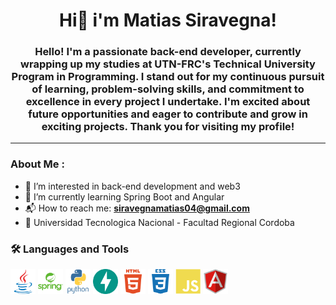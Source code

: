  <h1 align=" center">Hi👋 i'm Matias Siravegna!</h1>
 <h3 align=" center"> Hello! I'm a passionate back-end developer, currently wrapping up my studies at UTN-FRC's Technical University Program in Programming. I stand out for my continuous pursuit of learning, problem-solving skills, and commitment to excellence in every project I undertake. I'm excited about future opportunities and eager to contribute and grow in exciting projects. Thank you for visiting my profile!</h3>


---
### About Me :

- 👀 I’m interested in back-end development and web3
- 🌱 I’m currently learning Spring Boot and Angular
- 📬 How to reach me: **siravegnamatias04@gmail.com**
- 🏫 Universidad Tecnologica Nacional - Facultad Regional Cordoba


<div align="left" >
    <h3>🛠️ Languages and Tools</h3>
    <div class="stack">
        <img src="https://raw.githubusercontent.com/devicons/devicon/master/icons/java/java-original.svg" title="java" alt="java" width="40" height="40">
     <img src="https://raw.githubusercontent.com/devicons/devicon/master/icons/spring/spring-original-wordmark.svg" title="spring-boot" alt="spring-boot" width="40" height="40">
        <img src="https://raw.githubusercontent.com/devicons/devicon/ca28c779441053191ff11710fe24a9e6c23690d6/icons/python/python-original-wordmark.svg" title="Python" alt="python" width="40" height="40">
     <img src="https://raw.githubusercontent.com/devicons/devicon/ca28c779441053191ff11710fe24a9e6c23690d6/icons/fastapi/fastapi-original.svg" title="FastAPI" alt="fastapi" width="40" height="40">
        <img src="https://raw.githubusercontent.com/devicons/devicon/1119b9f84c0290e0f0b38982099a2bd027a48bf1/icons/html5/html5-plain-wordmark.svg" title="HTML5" alt="HTML" width="40" height="40">
        <img src="https://raw.githubusercontent.com/devicons/devicon/1119b9f84c0290e0f0b38982099a2bd027a48bf1/icons/css3/css3-plain-wordmark.svg" title="CSS3" alt="CSS" width="40" height="40">
        <img src="https://raw.githubusercontent.com/devicons/devicon/1119b9f84c0290e0f0b38982099a2bd027a48bf1/icons/javascript/javascript-plain.svg" title="JS" alt="JavaScript" width="40" height="40">
        <img src="https://raw.githubusercontent.com/devicons/devicon/master/icons/angularjs/angularjs-original.svg" title="Angular" alt="Angular" width="40" height="40">
    </div>
</div>


<!---
MatiSrv/MatiSrv is a ✨ special ✨ repository because its `README.md` (this file) appears on your GitHub profile.
You can click the Preview link to take a look at your changes.
--->
